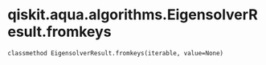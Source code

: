 # qiskit.aqua.algorithms.EigensolverResult.fromkeys

`classmethod EigensolverResult.fromkeys(iterable, value=None)`
